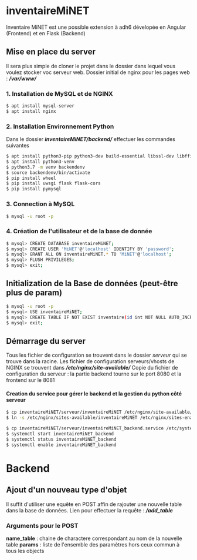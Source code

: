 # inventaireMiNET
Inventaire MiNET est une possible extension à adh6 dévelopée en Angular (Frontend) et en Flask (Backend)

## Mise en place du server
Il sera plus simple de cloner le projet dans le dossier dans lequel vous voulez stocker voc serveur web. Dossier initial de nginx pour les pages web : ***/var/www/***
### 1. Installation de MySQL et de NGINX
``` sh
$ apt install mysql-server
$ apt install nginx
```

### 2. Installation Environnement Python
Dans le dossier ***inventaireMiNET/backend/*** effectuer les commandes suivantes
``` sh
$ apt install python3-pip python3-dev build-essential libssl-dev libffi-dev python3-setuptools
$ apt install python3-venv
$ python3.7 -m venv backendenv
$ source backendenv/bin/activate
$ pip install wheel
$ pip install uwsgi flask flask-cors
$ pip install pymysql
```

### 3. Connection à MySQL
``` sh
$ mysql -u root -p
```

### 4. Création de l'utilisateur et de la base de donnée
``` sh
$ mysql> CREATE DATABASE inventaireMiNET;
$ mysql> CREATE USER 'MiNET'@'localhost' IDENTIFY BY 'password';
$ mysql> GRANT ALL ON inventaireMiNET.* TO 'MiNET'@'localhost';
$ mysql> FLUSH PRIVILEGES;
$ mysql> exit;
```

## Initialization de la Base de données (peut-être plus de param)
``` sh
$ mysql -u root -p
$ mysql> USE inventaireMiNET;
$ mysql> CREATE TABLE IF NOT EXIST inventaire(id int NOT NULL AUTO_INCREMENT PRIMARY KEY, available boolean NOT NULL DEFAULT 1, comment VARCHAR(255));
$ mysql> exit;
```

## Démarrage du server
Tous les fichier de configuration se trouvent dans le dossier *serveur* qui se trouve dans la racine.
Les fichier de configuration serveurs/vhosts de NGINX se trouvent dans ***/etc/nginx/site-available/***
Copie du fichier de configuration du serveur : la partie backend tourne sur le port 8080 et la frontend sur le 8081
#### Creation du service pour gérer le backend et la gestion du python côté serveur
``` sh
$ cp inventaireMiNET/serveur/inventaireMiNET /etc/nginx/site-available/inventaireMiNET
$ ln -s /etc/nginx/sites-available/inventaireMiNET /etc/nginx/sites-enabled

$ cp inventaireMiNET/serveur/inventaireMiNET_backend.service /etc/systemd/system/inventaireMiNET_backend.service
$ systemctl start inventaireMiNET_backend
$ systemctl status inventaireMiNET_backend
$ systemctl enable inventaireMiNET_backend
```

# Backend
## Ajout d'un nouveau type d'objet
Il suffit d'utiliser une equête en POST affin de rajouter une nouvelle table dans la base de données.
Lien pour effectuer la requête : ***/add_table***

### Arguments pour le POST
**name_table** : chaine de charactere correspondant au nom de la nouvelle table
**params** : liste de l'ensemble des paramètres hors ceux commun à tous les objects
